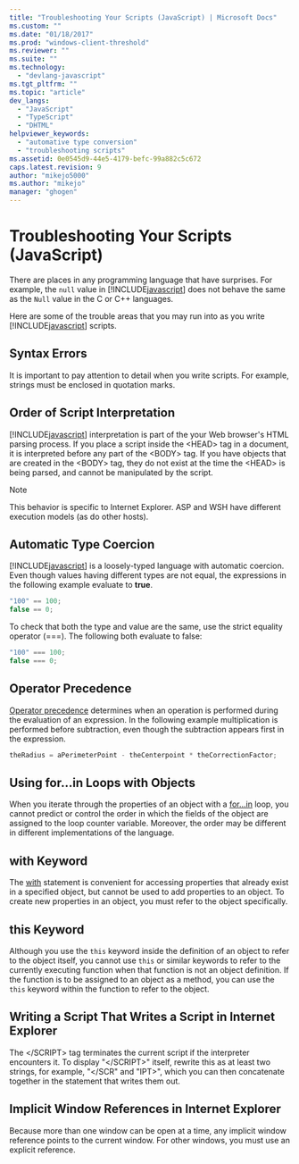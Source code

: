 ```yaml
---
title: "Troubleshooting Your Scripts (JavaScript) | Microsoft Docs"
ms.custom: ""
ms.date: "01/18/2017"
ms.prod: "windows-client-threshold"
ms.reviewer: ""
ms.suite: ""
ms.technology: 
  - "devlang-javascript"
ms.tgt_pltfrm: ""
ms.topic: "article"
dev_langs: 
  - "JavaScript"
  - "TypeScript"
  - "DHTML"
helpviewer_keywords: 
  - "automative type conversion"
  - "troubleshooting scripts"
ms.assetid: 0e0545d9-44e5-4179-befc-99a882c5c672
caps.latest.revision: 9
author: "mikejo5000"
ms.author: "mikejo"
manager: "ghogen"
---
```

# Troubleshooting Your Scripts (JavaScript)
There are places in any programming language that have surprises. For example, the `null` value in [!INCLUDE[javascript](../../javascript/includes/javascript-md.md)] does not behave the same as the `Null` value in the C or C++ languages.  
  
 Here are some of the trouble areas that you may run into as you write [!INCLUDE[javascript](../../javascript/includes/javascript-md.md)] scripts.  
  
## Syntax Errors  
 It is important to pay attention to detail when you write scripts. For example, strings must be enclosed in quotation marks.  
  
## Order of Script Interpretation  
 [!INCLUDE[javascript](../../javascript/includes/javascript-md.md)] interpretation is part of the your Web browser's HTML parsing process. If you place a script inside the \<HEAD> tag in a document, it is interpreted before any part of the \<BODY> tag. If you have objects that are created in the \<BODY> tag, they do not exist at the time the \<HEAD> is being parsed, and cannot be manipulated by the script.  
  
> [!NOTE]
>  This behavior is specific to Internet Explorer. ASP and WSH have different execution models (as do other hosts).  
  
## Automatic Type Coercion  
 [!INCLUDE[javascript](../../javascript/includes/javascript-md.md)] is a loosely-typed language with automatic coercion. Even though values having different types are not equal, the expressions in the following example evaluate to **true**.  
  
```JavaScript  
"100" == 100;  
false == 0;  
```  
  
 To check that both the type and value are the same, use the strict equality operator (===). The following both evaluate to false:  
  
```JavaScript  
"100" === 100;  
false === 0;  
```  
  
## Operator Precedence  
 [Operator precedence](../../javascript/operator-subtractprecedence-javascript.md) determines when an operation is performed during the evaluation of an expression. In the following example multiplication is performed before subtraction, even though the subtraction appears first in the expression.  
  
```JavaScript  
theRadius = aPerimeterPoint - theCenterpoint * theCorrectionFactor;  
```  
  
## Using for...in Loops with Objects  
 When you iterate through the properties of an object with a [for...in](../../javascript/reference/for-dot-dot-dot-in-statement-javascript.md) loop, you cannot predict or control the order in which the fields of the object are assigned to the loop counter variable. Moreover, the order may be different in different implementations of the language.  
  
## with Keyword  
 The [with](../../javascript/reference/with-statement-javascript.md) statement is convenient for accessing properties that already exist in a specified object, but cannot be used to add properties to an object. To create new properties in an object, you must refer to the object specifically.  
  
## this Keyword  
 Although you use the `this` keyword inside the definition of an object to refer to the object itself, you cannot use `this` or similar keywords to refer to the currently executing function when that function is not an object definition. If the function is to be assigned to an object as a method, you can use the `this` keyword within the function to refer to the object.  
  
## Writing a Script That Writes a Script in Internet Explorer  
 The \</SCRIPT> tag terminates the current script if the interpreter encounters it. To display "\</SCRIPT>" itself, rewrite this as at least two strings, for example, "\</SCR" and "IPT>", which you can then concatenate together in the statement that writes them out.  
  
## Implicit Window References in Internet Explorer  
 Because more than one window can be open at a time, any implicit window reference points to the current window. For other windows, you must use an explicit reference.